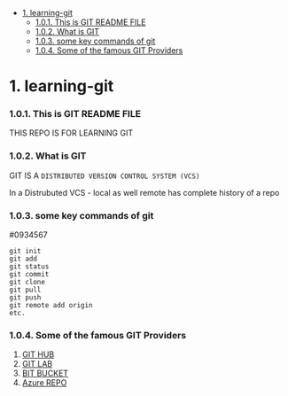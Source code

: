- [1. learning-git](#1-learning-git)
    - [1.0.1. This is GIT README FILE](#101-this-is-git-readme-file)
    - [1.0.2. What is GIT](#102-what-is-git)
    - [1.0.3. some key commands of git](#103-some-key-commands-of-git)
    - [1.0.4. Some of the famous GIT Providers](#104-some-of-the-famous-git-providers)
# 1. learning-git
### 1.0.1. This is GIT README FILE

THIS REPO IS FOR LEARNING GIT
### 1.0.2. What is GIT
GIT IS A `DISTRIBUTED VERSION CONTROL SYSTEM (VCS)`

In a Distrubuted VCS - local as well remote has complete history of a repo




### 1.0.3. some key commands of git
#0934567
```
git init
git add
git status
git commit
git clone
git pull 
git push
git remote add origin
etc.
````

### 1.0.4. Some of the famous GIT Providers

1) [GIT HUB](https://github.com)
2) [GIT LAB](https://gitlab.com)
3) [BIT BUCKET](https://bitbucket.org)
4) [Azure REPO](https://azure.microsoft.com/en-gb/products/devops/repos)


